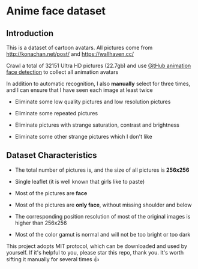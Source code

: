 # Anime face dataset

## Introduction

This is a dataset of cartoon avatars. All pictures come from <http://konachan.net/post/> and <https://wallhaven.cc/>

Crawl a total of 32151 Ultra HD pictures (22.7gb) and use [GitHub animation face detection](https://github.com/nagadomi/lbpcascade_animeface) to collect all animation avatars

In addition to automatic recognition, I also **manually** select for three times, and I can ensure that I have seen each image at least twice

- Eliminate some low quality pictures and low resolution pictures

- Eliminate some repeated pictures

- Eliminate pictures with strange saturation, contrast and brightness

- Eliminate some other strange pictures which I don't like

## Dataset Characteristics

- The total number of pictures is, and the size of all pictures is **256x256**

- Single leaflet (it is well known that girls like to paste)

- Most of the pictures are **face**

- Most of the pictures are **only face**, without missing shoulder and below

- The corresponding position resolution of most of the original images is higher than 256x256

- Most of the color gamut is normal and will not be too bright or too dark

This project adopts MIT protocol, which can be downloaded and used by yourself. If it's helpful to you, please star this repo, thank you. It's worth sifting it manually for several times :+1:
